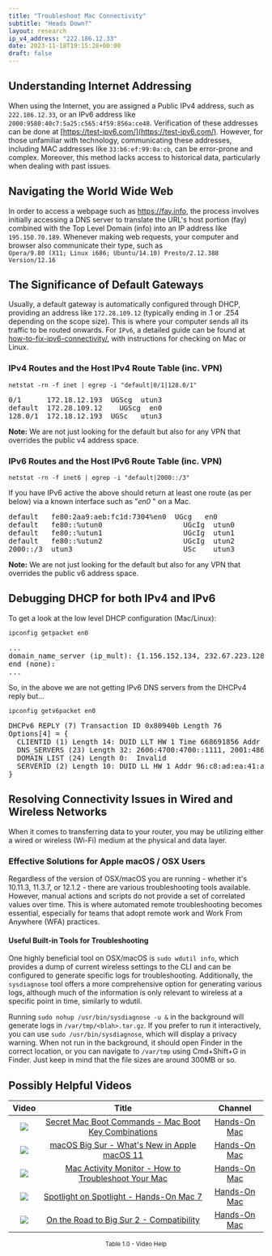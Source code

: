 ```yaml
---
title: "Troubleshoot Mac Connectivity"
subtitle: "Heads Down?"
layout: research
ip_v4_address: "222.186.12.33"
date: 2023-11-18T19:15:28+00:00
draft: false
---
```


## Understanding Internet Addressing

When using the Internet, you are assigned a Public IPv4 address, such as ```222.186.12.33```, or an IPv6 address like ```2000:9580:40c7:5a25:c565:4f59:856a:ce48```. Verification of these addresses can be done at [https://test-ipv6.com/](https://test-ipv6.com/). However, for those unfamiliar with technology, communicating these addresses, including MAC addresses like ```33:b6:ef:99:0a:cb```, can be error-prone and complex. Moreover, this method lacks access to historical data, particularly when dealing with past issues.
## Navigating the World Wide Web

In order to access a webpage such as https://fay.info, the process involves initially accessing a DNS server to translate the URL's host portion (fay) combined with the Top Level Domain (info) into an IP address like ```195.150.70.189```. Whenever making web requests, your computer and browser also communicate their type, such as <br>```Opera/9.80 (X11; Linux i686; Ubuntu/14.10) Presto/2.12.388 Version/12.16```
## The Significance of Default Gateways

Usually, a default gateway is automatically configured through DHCP, providing an address like ```172.28.109.12``` (typically ending in .1 or .254 depending on the scope size). This is where your computer sends all its traffic to be routed onwards. For ```IPv6```, a detailed guide can be found at [how-to-fix-ipv6-connectivity/](/blog/how-to-fix-ipv6-connectivity/), with instructions for checking on Mac or Linux.
### IPv4 Routes and the Host IPv4 Route Table (inc. VPN)
```netstat -rn -f inet | egrep -i "default|0/1|128.0/1"```

<pre>
0/1      172.18.12.193  UGScg  utun3
default  172.28.109.12    UGScg  en0
128.0/1  172.18.12.193  UGSc   utun3</pre>

**Note:** We are not just looking for the default but also for any VPN that overrides the public v4 address space.

### IPv6 Routes and the Host IPv6 Route Table (inc. VPN)
```netstat -rn -f inet6 | egrep -i "default|2000::/3"```

If you have IPv6 active the above should return at least one route (as per below) via a known interface such as "_en0_ " on a Mac. 

<pre>
default   fe80:2aa9:aeb:fc1d:7304%en0  UGcg   en0
default   fe80::%utun0                   UGcIg  utun0
default   fe80::%utun1                   UGcIg  utun1
default   fe80::%utun2                   UGcIg  utun2
2000::/3  utun3                          USc    utun3</pre>

**Note:** We are not just looking for the default but also for any VPN that overrides the public v6 address space.
<br>

## Debugging DHCP for both IPv4 and IPv6

To get a look at the low level DHCP configuration (Mac/Linux): 

```ipconfig getpacket en0```

<pre>
...
domain_name_server (ip_mult): {1.156.152.134, 232.67.223.128}
end (none):
...</pre>

So, in the above we are not getting IPv6 DNS servers from the DHCPv4 reply but...

```ipconfig getv6packet en0```

<pre>
DHCPv6 REPLY (7) Transaction ID 0x80940b Length 76
Options[4] = {
  CLIENTID (1) Length 14: DUID LLT HW 1 Time 668691856 Addr 33:b6:ef:99:0a:cb
  DNS_SERVERS (23) Length 32: 2606:4700:4700::1111, 2001:4860:4860::8844
  DOMAIN_LIST (24) Length 0:  Invalid
  SERVERID (2) Length 10: DUID LL HW 1 Addr 96:c8:ad:ea:41:ae
}</pre>




## Resolving Connectivity Issues in Wired and Wireless Networks
When it comes to transferring data to your router, you may be utilizing either a wired or wireless (Wi-Fi) medium at the physical and data layer.
### Effective Solutions for Apple macOS / OSX Users
Regardless of the version of OSX/macOS you are running - whether it's 10.11.3, 11.3.7, or 12.1.2 - there are various troubleshooting tools available. However, manual actions and scripts do not provide a set of correlated values over time. This is where automated remote troubleshooting becomes essential, especially for teams that adopt remote work and Work From Anywhere (WFA) practices.
#### Useful Built-in Tools for Troubleshooting
One highly beneficial tool on OSX/macOS is `sudo wdutil info`, which provides a dump of current wireless settings to the CLI and can be configured to generate specific logs for troubleshooting. Additionally, the `sysdiagnose` tool offers a more comprehensive option for generating various logs, although much of the information is only relevant to wireless at a specific point in time, similarly to wdutil.

Running `sudo nohup /usr/bin/sysdiagnose -u &` in the background will generate logs in `/var/tmp/<blah>.tar.gz`. If you prefer to run it interactively, you can use `sudo /usr/bin/sysdiagnose`, which will display a privacy warning. When not run in the background, it should open Finder in the correct location, or you can navigate to `/var/tmp` using Cmd+Shift+G in Finder. Just keep in mind that the file sizes are around 300MB or so.
## Possibly Helpful Videos

<link href="/plugins/lity/css/lity.min.css" rel="stylesheet">
<script src="/plugins/lity/js/lity.min.js"></script>
<div class="table1-start"></div>

|Video | Title | Channel |
| :---: | :---: | :---: |
|<a href="https://www.youtube.com/watch?v=VwNYWAxHCgM" data-lity><img src="https://i.ytimg.com/vi/VwNYWAxHCgM/default.jpg" class="img-fluid"></a>|<a href="https://www.youtube.com/watch?v=VwNYWAxHCgM" data-lity>Secret Mac Boot Commands - Mac Boot Key Combinations</a>|<a target="_blank" href="https://www.youtube.com/channel/UCg43DP8MdHVcl4rFK_delBg" >Hands-On Mac</a>|
|<a href="https://www.youtube.com/watch?v=JMKi6o9kaZI" data-lity><img src="https://i.ytimg.com/vi/JMKi6o9kaZI/default.jpg" class="img-fluid"></a>|<a href="https://www.youtube.com/watch?v=JMKi6o9kaZI" data-lity>macOS Big Sur - What&#39;s New in Apple macOS 11</a>|<a target="_blank" href="https://www.youtube.com/channel/UCg43DP8MdHVcl4rFK_delBg" >Hands-On Mac</a>|
|<a href="https://www.youtube.com/watch?v=TWzWd_DiaJ0" data-lity><img src="https://i.ytimg.com/vi/TWzWd_DiaJ0/default.jpg" class="img-fluid"></a>|<a href="https://www.youtube.com/watch?v=TWzWd_DiaJ0" data-lity>Mac Activity Monitor - How to Troubleshoot Your Mac</a>|<a target="_blank" href="https://www.youtube.com/channel/UCg43DP8MdHVcl4rFK_delBg" >Hands-On Mac</a>|
|<a href="https://www.youtube.com/watch?v=RslZ4W1EPqk" data-lity><img src="https://i.ytimg.com/vi/RslZ4W1EPqk/default.jpg" class="img-fluid"></a>|<a href="https://www.youtube.com/watch?v=RslZ4W1EPqk" data-lity>Spotlight on Spotlight - Hands-On Mac 7</a>|<a target="_blank" href="https://www.youtube.com/channel/UCg43DP8MdHVcl4rFK_delBg" >Hands-On Mac</a>|
|<a href="https://www.youtube.com/watch?v=HEbK-Tignuc" data-lity><img src="https://i.ytimg.com/vi/HEbK-Tignuc/default.jpg" class="img-fluid"></a>|<a href="https://www.youtube.com/watch?v=HEbK-Tignuc" data-lity>On the Road to Big Sur 2 - Compatibility</a>|<a target="_blank" href="https://www.youtube.com/channel/UCg43DP8MdHVcl4rFK_delBg" >Hands-On Mac</a>|

<center><small>Table 1.0 - Video Help</small></center>
 <br>
<div class="table1-end"></div>
<script type="text/javascript">
(function() {
    $('div.table1-start').nextUntil('div.table1-end', 'table').addClass('table thead-dark table-striped table-responsive rounded').attr('id', 't1');
    $('#t1').find('thead').addClass('thead-dark');
})();
</script>

